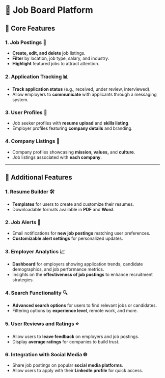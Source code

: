 # 🌟 Job Board Platform

## 🎯 Core Features

### 1. Job Postings 📝
- **Create, edit, and delete** job listings.
- **Filter** by location, job type, salary, and industry.
- **Highlight** featured jobs to attract attention.

### 2. Application Tracking 📊
- **Track application status** (e.g., received, under review, interviewed).
- Allow employers to **communicate** with applicants through a messaging system.

### 3. User Profiles 👤
- Job seeker profiles with **resume upload** and **skills listing**.
- Employer profiles featuring **company details** and branding.

### 4. Company Listings 🏢
- Company profiles showcasing **mission, values,** and **culture**.
- Job listings associated with **each company**.

---

## 🚀 Additional Features

### 1. Resume Builder 🛠️
- **Templates** for users to create and customize their resumes.
- Downloadable formats available in **PDF** and **Word**.

### 2. Job Alerts 📧
- Email notifications for **new job postings** matching user preferences.
- **Customizable alert settings** for personalized updates.

### 3. Employer Analytics 📈
- **Dashboard** for employers showing application trends, candidate demographics, and job performance metrics.
- Insights on the **effectiveness of job postings** to enhance recruitment strategies.

### 4. Search Functionality 🔍
- **Advanced search options** for users to find relevant jobs or candidates.
- Filtering options by **experience level**, remote work, and more.

### 5. User Reviews and Ratings ⭐
- Allow users to **leave feedback** on employers and job postings.
- Display **average ratings** for companies to build trust.

### 6. Integration with Social Media 🌐
- Share job postings on popular **social media platforms**.
- Allow users to apply with their **LinkedIn profile** for quick access.
